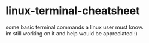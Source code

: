# linux-terminal-cheatsheet
some basic terminal commands a linux user must know. <br />
im still working on it and help would be appreciated :)
